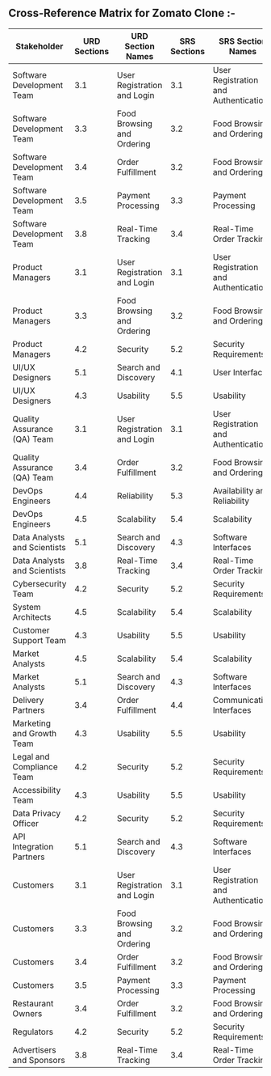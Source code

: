 ## Cross-Reference Matrix for Zomato Clone :-

| Stakeholder                     | URD Sections | URD Section Names               | SRS Sections | SRS Section Names                  |
|---------------------------------|--------------|---------------------------------|--------------|-------------------------------------|
| Software Development Team       | 3.1          | User Registration and Login      | 3.1          | User Registration and Authentication |
| Software Development Team       | 3.3          | Food Browsing and Ordering       | 3.2          | Food Browsing and Ordering          |
| Software Development Team       | 3.4          | Order Fulfillment                | 3.2          | Food Browsing and Ordering          |
| Software Development Team       | 3.5          | Payment Processing               | 3.3          | Payment Processing                  |
| Software Development Team       | 3.8          | Real-Time Tracking               | 3.4          | Real-Time Order Tracking            |
| Product Managers                | 3.1          | User Registration and Login      | 3.1          | User Registration and Authentication |
| Product Managers                | 3.3          | Food Browsing and Ordering       | 3.2          | Food Browsing and Ordering          |
| Product Managers                | 4.2          | Security                         | 5.2          | Security Requirements               |
| UI/UX Designers                 | 5.1          | Search and Discovery             | 4.1          | User Interfaces                     |
| UI/UX Designers                 | 4.3          | Usability                        | 5.5          | Usability                           |
| Quality Assurance (QA) Team     | 3.1          | User Registration and Login      | 3.1          | User Registration and Authentication |
| Quality Assurance (QA) Team     | 3.4          | Order Fulfillment                | 3.2          | Food Browsing and Ordering          |
| DevOps Engineers                | 4.4          | Reliability                      | 5.3          | Availability and Reliability         |
| DevOps Engineers                | 4.5          | Scalability                      | 5.4          | Scalability                         |
| Data Analysts and Scientists    | 5.1          | Search and Discovery             | 4.3          | Software Interfaces                 |
| Data Analysts and Scientists    | 3.8          | Real-Time Tracking               | 3.4          | Real-Time Order Tracking            |
| Cybersecurity Team              | 4.2          | Security                         | 5.2          | Security Requirements               |
| System Architects               | 4.5          | Scalability                      | 5.4          | Scalability                         |
| Customer Support Team           | 4.3          | Usability                        | 5.5          | Usability                           |
| Market Analysts                 | 4.5          | Scalability                      | 5.4          | Scalability                         |
| Market Analysts                 | 5.1          | Search and Discovery             | 4.3          | Software Interfaces                 |
| Delivery Partners               | 3.4          | Order Fulfillment                | 4.4          | Communication Interfaces            |
| Marketing and Growth Team       | 4.3          | Usability                        | 5.5          | Usability                           |
| Legal and Compliance Team       | 4.2          | Security                         | 5.2          | Security Requirements               |
| Accessibility Team              | 4.3          | Usability                        | 5.5          | Usability                           |
| Data Privacy Officer            | 4.2          | Security                         | 5.2          | Security Requirements               |
| API Integration Partners        | 5.1          | Search and Discovery             | 4.3          | Software Interfaces                 |
| Customers                       | 3.1          | User Registration and Login      | 3.1          | User Registration and Authentication |
| Customers                       | 3.3          | Food Browsing and Ordering       | 3.2          | Food Browsing and Ordering          |
| Customers                       | 3.4          | Order Fulfillment                | 3.2          | Food Browsing and Ordering          |
| Customers                       | 3.5          | Payment Processing               | 3.3          | Payment Processing                  |
| Restaurant Owners               | 3.4          | Order Fulfillment                | 3.2          | Food Browsing and Ordering          |
| Regulators                      | 4.2          | Security                         | 5.2          | Security Requirements               |
| Advertisers and Sponsors        | 3.8          | Real-Time Tracking               | 3.4          | Real-Time Order Tracking            |


